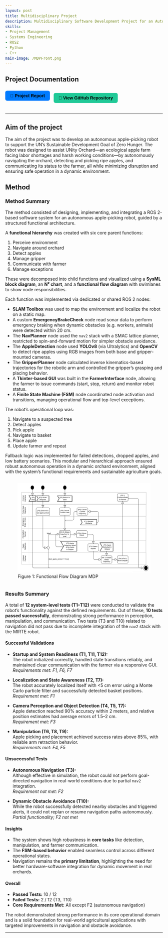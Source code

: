 ```yaml
---
layout: post
title: Multidisciplinary Project
description: Multidisciplinary Software Development Project for an Autonomous Apple Picking Robot
skills: 
- Project Management
- Systems Engineering
- ROS2
- Python
- C++
main-image: /MDPFront.png
---
```


## Project Documentation
<div style="display: flex; flex-wrap: wrap; gap: 12px; margin-bottom: 20px;">

  <a href="/assets/MDP_Report.pdf" target="_blank" style="
    background-color: #007bff;
    color: black;
    padding: 8px 16px;
    border-radius: 6px;
    text-decoration: none;
    font-weight: bold;
    font-family: sans-serif;">
    📄 Project Report
  </a>

  <a href="https://github.com/jasperwelgemoed/MultidisciplinaryProject" target="_blank" style="
    background-color: #20c997;
    color: black;
    padding: 8px 16px;
    border-radius: 6px;
    text-decoration: none;
    font-weight: bold;
    font-family: sans-serif;
    display: inline-block;">
    🔗 View GitHub Repository
  </a>

</div>

---

## Aim of the project

The aim of the project was to develop an autonomous apple-picking robot to support the UN’s Sustainable Development Goal of Zero Hunger. The robot was designed to assist UNity Orchard—an ecological apple farm facing labor shortages and harsh working conditions—by autonomously navigating the orchard, detecting and picking ripe apples, and communicating its status to the farmer, all while minimizing disruption and ensuring safe operation in a dynamic environment.

## Method
### Method Summary

The method consisted of designing, implementing, and integrating a ROS 2-based software system for an autonomous apple-picking robot, guided by a structured functional architecture.

A **functional hierarchy** was created with six core parent functions:

1. Perceive environment  
2. Navigate around orchard  
3. Detect apples  
4. Manage gripper  
5. Communicate with farmer  
6. Manage exceptions  

These were decomposed into child functions and visualized using a **SysML block diagram**, an **N² chart**, and a **functional flow diagram** with swimlanes to show node responsibilities.

Each function was implemented via dedicated or shared ROS 2 nodes:

- **SLAM Toolbox** was used to map the environment and localize the robot on a static map.
- A custom **EmergencyBrakeCheck** node read sonar data to perform emergency braking when dynamic obstacles (e.g. workers, animals) were detected within 20 cm.
- The **NavPlanner** node used the `nav2` stack with a SMAC lattice planner, restricted to spin-and-forward motion for simpler obstacle avoidance.
- The **AppleDetection** node used **YOLOv8** (via Ultralytics) and **OpenCV** to detect ripe apples using RGB images from both base and gripper-mounted cameras.
- The **GripperPlanner** node calculated inverse kinematics-based trajectories for the robotic arm and controlled the gripper’s grasping and placing behavior.
- A **Tkinter-based GUI** was built in the **FarmerInterface** node, allowing the farmer to issue commands (start, stop, return) and monitor robot status.
- A **Finite State Machine (FSM)** node coordinated node activation and transitions, managing operational flow and top-level exceptions.

The robot’s operational loop was:

1. Navigate to a suspected tree  
2. Detect apples  
3. Pick apple  
4. Navigate to basket  
5. Place apple  
6. Update farmer and repeat  

Fallback logic was implemented for failed detections, dropped apples, and low battery scenarios. This modular and hierarchical approach ensured robust autonomous operation in a dynamic orchard environment, aligned with the system’s functional requirements and sustainable agriculture goals.

<div style="display: flex; gap: 10px; justify-content: center; align-items: flex-start;">


  <figure>
  <img src="/_projects/MDP/FFDMDP.png" alt="Functional Flow Diagram MDP" width="700">
  <figcaption>Figure 1: Functional Flow Diagram MDP  </figcaption>
  </figure>
  
  
</div>


  
### Results Summary

A total of **12 system-level tests (T1–T12)** were conducted to validate the robot’s functionality against the defined requirements. Out of these, **10 tests passed successfully**, demonstrating strong performance in perception, manipulation, and communication. Two tests (T3 and T10) related to navigation did not pass due to incomplete integration of the `nav2` stack with the MIRTE robot.

#### Successful Validations

- **Startup and System Readiness (T1, T11, T12):**  
  The robot initialized correctly, handled state transitions reliably, and maintained clear communication with the farmer via a responsive GUI.  
  _Requirements met: F1, F6, F7_

- **Localization and State Awareness (T2, T7):**  
  The robot accurately localized itself with <5 cm error using a Monte Carlo particle filter and successfully detected basket positions.  
  _Requirement met: F1_

- **Camera Perception and Object Detection (T4, T5, T7):**  
  Apple detection reached 90% accuracy within 2 meters, and relative position estimates had average errors of 1.5–2 cm.  
  _Requirement met: F3_

- **Manipulation (T6, T8, T9):**  
  Apple picking and placement achieved success rates above 85%, with reliable arm retraction behavior.  
  _Requirements met: F4, F5_

#### Unsuccessful Tests

- **Autonomous Navigation (T3):**  
  Although effective in simulation, the robot could not perform goal-directed navigation in real-world conditions due to partial `nav2` integration.  
  _Requirement not met: F2_

- **Dynamic Obstacle Avoidance (T10):**  
  While the robot successfully detected nearby obstacles and triggered alerts, it could not replan or resume navigation paths autonomously.  
  _Partial functionality; F2 not met_

#### Insights

- The system shows high robustness in **core tasks** like detection, manipulation, and farmer communication.
- The **FSM-based behavior** enabled seamless control across different operational states.
- Navigation remains the **primary limitation**, highlighting the need for better hardware-software integration for dynamic movement in real orchards.

#### Overall

- **Passed Tests:** 10 / 12  
- **Failed Tests:** 2 / 12 (T3, T10)  
- **Core Requirements Met:** All except F2 (autonomous navigation)

The robot demonstrated strong performance in its core operational domain and is a solid foundation for real-world agricultural applications with targeted improvements in navigation and obstacle avoidance.

---

